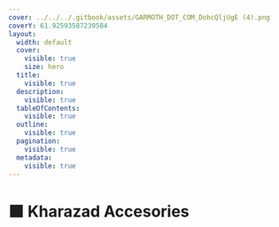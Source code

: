 ```yaml
---
cover: ../../../.gitbook/assets/GARMOTH_DOT_COM_DohcQljUgE (4).png
coverY: 61.92593587239584
layout:
  width: default
  cover:
    visible: true
    size: hero
  title:
    visible: true
  description:
    visible: true
  tableOfContents:
    visible: true
  outline:
    visible: true
  pagination:
    visible: true
  metadata:
    visible: true
---
```


# 🟪 Kharazad Accesories

